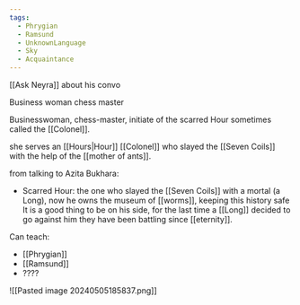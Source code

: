 ```yaml
---
tags:
  - Phrygian
  - Ramsund
  - UnknownLanguage
  - Sky
  - Acquaintance
---
```


[[Ask Neyra]] about his convo

Business woman chess master

Businesswoman, chess-master, initiate of the scarred Hour sometimes called the [[Colonel]].

she serves an [[Hours|Hour]] [[Colonel]] who slayed the [[Seven Coils]] with the help of the [[mother of ants]].

from talking to Azita Bukhara:
- Scarred Hour: the one who slayed the [[Seven Coils]] with a mortal (a Long), now he owns the museum of [[worms]], keeping this history safe It is a good thing to be on his side, for the last time a [[Long]] decided to go against him they have been battling since [[eternity]].

Can teach:
- [[Phrygian]]
- [[Ramsund]]
- ????

![[Pasted image 20240505185837.png]]